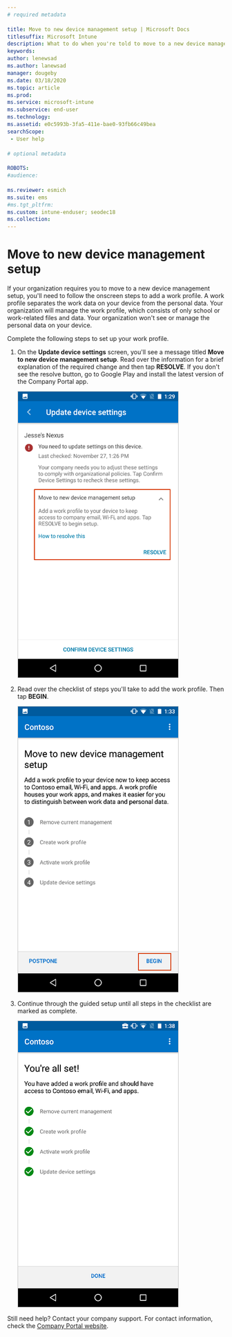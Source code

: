 ```yaml
---
# required metadata

title: Move to new device management setup | Microsoft Docs
titlesuffix: Microsoft Intune
description: What to do when you're told to move to a new device management setup. 
keywords:
author: lenewsad
ms.author: lanewsad
manager: dougeby
ms.date: 03/18/2020
ms.topic: article
ms.prod:
ms.service: microsoft-intune
ms.subservice: end-user
ms.technology:
ms.assetid: e0c5993b-3fa5-411e-bae0-93fb66c49bea
searchScope:
 - User help

# optional metadata

ROBOTS:  
#audience:

ms.reviewer: esmich
ms.suite: ems
#ms.tgt_pltfrm:
ms.custom: intune-enduser; seodec18
ms.collection: 
---
```

# Move to new device management setup  

If your organization requires you to move to a new device management setup, you'll need to follow the onscreen steps to add a work profile. A work profile separates the work data on your device from the personal data. Your organization will manage the work profile, which consists of only school or work-related files and data. Your organization won't see or manage the personal data on your device. 

Complete the following steps to set up your work profile. 

 1. On the **Update device settings** screen, you'll see a message titled **Move to new device management setup**. Read over the information for a brief explanation of the required change and then tap **RESOLVE**. If you don't see the resolve button, go to Google Play and install the latest version of the Company Portal app.  

    ![The **Update device setting** screen, highlighting the move to new device management setup message.](./media/intune-company-portal-update-settings.png)  

2. Read over the checklist of steps you'll take to add the work profile. Then tap **BEGIN**. 

    ![The **Move to new device management setup** screen, highlighting the begin button.](./media/company-portal-unfinished-checklist-2003.png)  

3. Continue through the guided setup until all steps in the checklist are marked as complete.  

    ![The **Move to new device management setup** screen, showing that all steps have been completed.](./media/company-portal-checklist-2003.png)  

Still need help? Contact your company support. For contact information, check the [Company Portal website](https://go.microsoft.com/fwlink/?linkid=2010980).  
